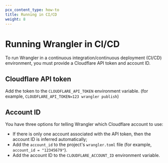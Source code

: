```yaml
---
pcx_content_type: how-to
title: Running in CI/CD
weight: 8
---
```


# Running Wrangler in CI/CD

To run Wrangler in a continuous integration/continuous deployment (CI/CD) environment, you must provide a Cloudflare API token and account ID.

## Cloudflare API token

Add the token to the `CLOUDFLARE_API_TOKEN` environment variable. (for example, `CLOUDFLARE_API_TOKEN=123 wrangler publish`)

## Account ID

You have three options for telling Wrangler which Cloudflare account to use:

- If there is only one account associated with the API token, then the account ID is inferred automatically;
- Add the `account_id` to the project's `wrangler.toml` file (for example, `account_id = "12345679"`).
- Add the account ID to the `CLOUDFLARE_ACCOUNT_ID` environment variable.
